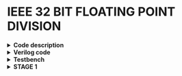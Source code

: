 # IEEE 32 BIT FLOATING POINT DIVISION

<details>
<summary><b> Code description </b></summary>

---

</details>

<details>
<summary><b> Verilog code </b></summary>

```
module ks_vandana_fp_div(
	a1,
	b1,
	c,
	clk
);
	input wire [31:0] a1;
	input wire [31:0] b1;
	input wire clk;
	output reg [31:0] c;
	reg [31:0] a;
	reg [31:0] b;
	reg sa;
	reg sb;
	reg sc;
	reg [7:0] ea;
	reg [7:0] eb;
	reg [7:0] ec;
	reg [23:0] ma;
	reg [23:0] mb;
	reg [23:0] mc;
	reg [49:0] rq;
	always @(posedge clk) begin
		a <= a1;
		b <= b1;
		c[31] <= sc;
		c[30:23] <= ec;
		c[22:0] <= mc[22:0];
	end
	always @(*) begin : sv2v_autoblock_1
		reg [0:1] _sv2v_jump;
		_sv2v_jump = 2'b00;
		sa = a[31];
		sb = b[31];
		sc = sa ^ sb;
		ea = a[30:23];
		eb = b[30:23];
		ec = (ea - eb) + 8'b01111111;
		ma = 24'b000000000000000000000000 + a[22:0];
		mb = 24'b000000000000000000000000 + b[22:0];
		mc = 24'b000000000000000000000000;
		rq = 50'b00000000000000000000000000000000000000000000000000;
		ma[23] = 1;
		mb[23] = 1;
		rq[46:23] = ma[23:0];
		begin : sv2v_autoblock_2
			reg signed [31:0] t;
			for (t = 0; t < 24; t = t + 1)
				begin
					rq = rq << 1;
					rq[49] = 0;
					rq[49:24] = rq[49:24] - mb[23:0];
					if (rq[49] == 1)
						rq[49:24] = rq[49:24] + mb[23:0];
					else
						rq[0] = 1;
				end
		end
		mc = rq[23:0];
		begin : sv2v_autoblock_3
			reg signed [31:0] l;
			begin : sv2v_autoblock_4
				reg signed [31:0] _sv2v_value_on_break;
				for (l = 0; l < 25; l = l + 1)
					if (_sv2v_jump < 2'b10) begin
						_sv2v_jump = 2'b00;
						if (~mc[23]) begin
							if (mc != 0) begin
								mc = mc << 1;
								ec = ec - 1;
								if (mc[23])
									_sv2v_jump = 2'b10;
							end
							else
								mc = mc;
						end
						_sv2v_value_on_break = l;
					end
				if (!(_sv2v_jump < 2'b10))
					l = _sv2v_value_on_break;
				if (_sv2v_jump != 2'b11)
					_sv2v_jump = 2'b00;
			end
		end
	end
endmodule
```

</details>

<details>
<summary><b> Testbench </b></summary>

```
module ks_vandana_fp_div_tb();
reg [31:0]a1,b1;
reg clk;
wire [31:0]c1;

ks_vandana_fp_div DUT(a1,b1,c1,clk);
initial clk=0;
always #5 clk=~clk;
initial begin
a1=32'b01000001000100000000000000000000;//4
b1=32'b01000010001101000000000000000000;//9
#250 $finish;
end
endmodule
```

</details>

<details>
<summary><b> STAGE 1 </b></summary>

### Yosys synthesis
Use the following commands
```
cd /home/vandana/VLSI/sky130RTLDesignAndSynthesisWorkshop/verilog_files/yosys
./yosys
read_liberty -lib /home/vandana/VLSI/sky130RTLDesignAndSynthesisWorkshop/my_lib/lib/sky130_fd_sc_hd__tt_025C_1v80.lib
read_verilog /home/vandana/ieee32_fp_division/Design/ks_vandana_fp_div.v
synth -top ks_vandana_fp_div
```
  ![image](https://github.com/ks-vandana/ieee32_fp_division/assets/116361300/c55007fe-b22a-440a-8405-7f8f5f928691)
  ![image](https://github.com/ks-vandana/ieee32_fp_division/assets/116361300/e113538e-4ec5-4dcb-9c40-d9acb8de43eb)

### abc
Use the following commands
```
abc -liberty /home/vandana/VLSI/sky130RTLDesignAndSynthesisWorkshop/my_lib/lib/sky130_fd_sc_hd__tt_025C_1v80.lib
```
  ![image](https://github.com/ks-vandana/ieee32_fp_division/assets/116361300/d94db74a-7db3-4755-a0e5-09b6c1d17c4c)
  ![image](https://github.com/ks-vandana/ieee32_fp_division/assets/116361300/a40cbb3b-675a-428d-afc9-86c2c30716b4)
  ![image](https://github.com/ks-vandana/ieee32_fp_division/assets/116361300/6291946f-a4c7-4372-a979-f6a09fa0e1e9)

### Simulation
Use the following commands
```
show
write_verilog -noattr /home/vandana/ieee32_fp_division/STAGE_1/ks_vandana_fp_div_netlist.v
```
  SInce there are 12009 cells, show command doesnt give an output in the terminal
  ![image](https://github.com/ks-vandana/ieee32_fp_division/assets/116361300/16333ae4-c130-4d45-a336-e577f5073c99)
  ![image](https://github.com/ks-vandana/ieee32_fp_division/assets/116361300/34b538f7-93a3-4b3d-9280-c712a2c37e86)

### GTKwave
Use the following commands
```
cd /home/vandana/VLSI/sky130RTLDesignAndSynthesisWorkshop/verilog_files
iverilog ks_vandana_fp_div.v ks_vandana_fp_div_tb.v
./a.out
gtkwave ks_vandana_fp_div.vcd
```
  ![image](https://github.com/ks-vandana/ieee32_fp_division/assets/116361300/438e4f10-b7f6-4fa6-9819-48a43d9d3df3)
  ![image](https://github.com/ks-vandana/ieee32_fp_division/assets/116361300/b3f3907e-f3bb-48e1-bd67-6a914ecfafc4)

</details>

